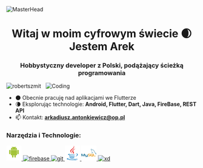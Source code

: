 ![MasterHead](https://cdn.wallpapersafari.com/41/1/e4Pk7Z.gif)

<h1 align="center">Witaj w moim cyfrowym świecie 🌒 Jestem Arek</h1>
<h3 align="center">Hobbystyczny developer z Polski, podążający ścieżką programowania</h3>

<img align="right" alt="Coding" width="400" src="https://media.giphy.com/media/f3iwJFOVOwuy7K6FFw/giphy.gif">

<p align="left"> <img src="https://komarev.com/ghpvc/?username=robertszmit&label=Profile%20views&color=000000&style=flat" alt="robertszmit" /> </p>

- 🌑 Obecnie pracuję nad aplikacjami we Flutterze
- 🌘 Eksplorując technologie: **Android, Flutter, Dart, Java, FireBase, REST API**
- 📫 Kontakt: **arkadiusz.antonkiewicz@op.pl**

<h3 align="left">Narzędzia i Technologie:</h3>
<p align="left">
<a href="https://developer.android.com" target="_blank" rel="noreferrer">
  <img src="https://raw.githubusercontent.com/devicons/devicon/master/icons/android/android-original-wordmark.svg" alt="android" width="40" height="40"/>
</a>
<a href="https://firebase.google.com/" target="_blank" rel="noreferrer">
  <img src="https://www.vectorlogo.zone/logos/firebase/firebase-icon.svg" alt="firebase" width="40" height="40"/>
</a>
<a href="https://git-scm.com/" target="_blank" rel="noreferrer">
  <img src="https://www.vectorlogo.zone/logos/git-scm/git-scm-icon.svg" alt="git" width="40" height="40"/>
</a>
<a href="https://www.java.com" target="_blank" rel="noreferrer">
  <img src="https://raw.githubusercontent.com/devicons/devicon/master/icons/java/java-original.svg" alt="java" width="40" height="40"/>
</a>
<a href="https://www.mysql.com/" target="_blank" rel="noreferrer">
  <img src="https://raw.githubusercontent.com/devicons/devicon/master/icons/mysql/mysql-original-wordmark.svg" alt="mysql" width="40" height="40"/>
</a>
<a href="https://www.adobe.com/products/xd.html" target="_blank" rel="noreferrer">
  <img src="https://cdn.worldvectorlogo.com/logos/adobe-xd.svg" alt="xd" width="40" height="40"/>
</a>
</p>
